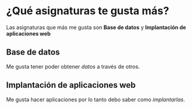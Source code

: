 # ¿Qué asignaturas te gusta más?

Las asignaturas que más me gusta son **Base de datos** y **Implantación de aplicaciones web**

## Base de datos

Me gusta tener poder obtener _datos_ a través de otros.

## Implantación de aplicaciones web

Me gusta hacer aplicaciones por lo tanto debo saber como _implantarlas_.
